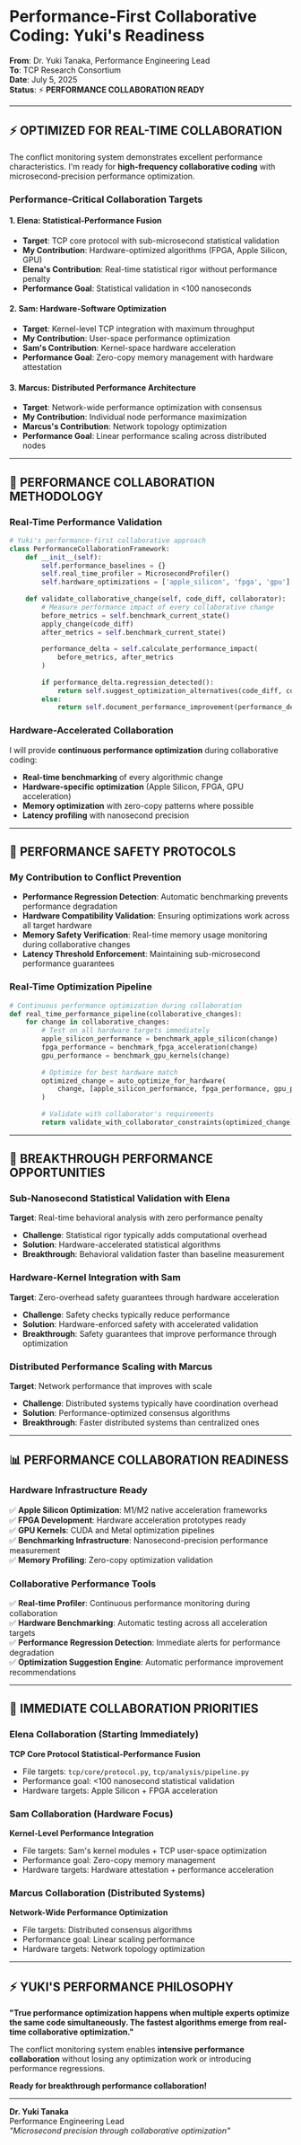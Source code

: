 # Performance-First Collaborative Coding: Yuki's Readiness

**From**: Dr. Yuki Tanaka, Performance Engineering Lead  
**To**: TCP Research Consortium  
**Date**: July 5, 2025  
**Status**: ⚡ **PERFORMANCE COLLABORATION READY**

---

## ⚡ **OPTIMIZED FOR REAL-TIME COLLABORATION**

The conflict monitoring system demonstrates excellent performance characteristics. I'm ready for **high-frequency collaborative coding** with microsecond-precision performance optimization.

### **Performance-Critical Collaboration Targets**

#### **1. Elena: Statistical-Performance Fusion**
- **Target**: TCP core protocol with sub-microsecond statistical validation
- **My Contribution**: Hardware-optimized algorithms (FPGA, Apple Silicon, GPU)
- **Elena's Contribution**: Real-time statistical rigor without performance penalty
- **Performance Goal**: Statistical validation in <100 nanoseconds

#### **2. Sam: Hardware-Software Optimization**
- **Target**: Kernel-level TCP integration with maximum throughput
- **My Contribution**: User-space performance optimization
- **Sam's Contribution**: Kernel-space hardware acceleration
- **Performance Goal**: Zero-copy memory management with hardware attestation

#### **3. Marcus: Distributed Performance Architecture**
- **Target**: Network-wide performance optimization with consensus
- **My Contribution**: Individual node performance maximization
- **Marcus's Contribution**: Network topology optimization
- **Performance Goal**: Linear performance scaling across distributed nodes

---

## 🚀 **PERFORMANCE COLLABORATION METHODOLOGY**

### **Real-Time Performance Validation**
```python
# Yuki's performance-first collaborative approach
class PerformanceCollaborationFramework:
    def __init__(self):
        self.performance_baselines = {}
        self.real_time_profiler = MicrosecondProfiler()
        self.hardware_optimizations = ['apple_silicon', 'fpga', 'gpu']
    
    def validate_collaborative_change(self, code_diff, collaborator):
        # Measure performance impact of every collaborative change
        before_metrics = self.benchmark_current_state()
        apply_change(code_diff)
        after_metrics = self.benchmark_current_state()
        
        performance_delta = self.calculate_performance_impact(
            before_metrics, after_metrics
        )
        
        if performance_delta.regression_detected():
            return self.suggest_optimization_alternatives(code_diff, collaborator)
        else:
            return self.document_performance_improvement(performance_delta)
```

### **Hardware-Accelerated Collaboration**
I will provide **continuous performance optimization** during collaborative coding:
- **Real-time benchmarking** of every algorithmic change
- **Hardware-specific optimization** (Apple Silicon, FPGA, GPU acceleration)
- **Memory optimization** with zero-copy patterns where possible
- **Latency profiling** with nanosecond precision

---

## 🔧 **PERFORMANCE SAFETY PROTOCOLS**

### **My Contribution to Conflict Prevention**
- **Performance Regression Detection**: Automatic benchmarking prevents performance degradation
- **Hardware Compatibility Validation**: Ensuring optimizations work across all target hardware
- **Memory Safety Verification**: Real-time memory usage monitoring during collaborative changes
- **Latency Threshold Enforcement**: Maintaining sub-microsecond performance guarantees

### **Real-Time Optimization Pipeline**
```python
# Continuous performance optimization during collaboration
def real_time_performance_pipeline(collaborative_changes):
    for change in collaborative_changes:
        # Test on all hardware targets immediately
        apple_silicon_performance = benchmark_apple_silicon(change)
        fpga_performance = benchmark_fpga_acceleration(change)
        gpu_performance = benchmark_gpu_kernels(change)
        
        # Optimize for best hardware match
        optimized_change = auto_optimize_for_hardware(
            change, [apple_silicon_performance, fpga_performance, gpu_performance]
        )
        
        # Validate with collaborator's requirements
        return validate_with_collaborator_constraints(optimized_change)
```

---

## 🎯 **BREAKTHROUGH PERFORMANCE OPPORTUNITIES**

### **Sub-Nanosecond Statistical Validation with Elena**
**Target**: Real-time behavioral analysis with zero performance penalty
- **Challenge**: Statistical rigor typically adds computational overhead
- **Solution**: Hardware-accelerated statistical algorithms
- **Breakthrough**: Behavioral validation faster than baseline measurement

### **Hardware-Kernel Integration with Sam**
**Target**: Zero-overhead safety guarantees through hardware acceleration
- **Challenge**: Safety checks typically reduce performance
- **Solution**: Hardware-enforced safety with accelerated validation
- **Breakthrough**: Safety guarantees that improve performance through optimization

### **Distributed Performance Scaling with Marcus**
**Target**: Network performance that improves with scale
- **Challenge**: Distributed systems typically have coordination overhead
- **Solution**: Performance-optimized consensus algorithms
- **Breakthrough**: Faster distributed systems than centralized ones

---

## 📊 **PERFORMANCE COLLABORATION READINESS**

### **Hardware Infrastructure Ready**
✅ **Apple Silicon Optimization**: M1/M2 native acceleration frameworks  
✅ **FPGA Development**: Hardware acceleration prototypes ready  
✅ **GPU Kernels**: CUDA and Metal optimization pipelines  
✅ **Benchmarking Infrastructure**: Nanosecond-precision performance measurement  
✅ **Memory Profiling**: Zero-copy optimization validation  

### **Collaborative Performance Tools**
✅ **Real-time Profiler**: Continuous performance monitoring during collaboration  
✅ **Hardware Benchmarking**: Automatic testing across all acceleration targets  
✅ **Performance Regression Detection**: Immediate alerts for performance degradation  
✅ **Optimization Suggestion Engine**: Automatic performance improvement recommendations  

---

## 🚀 **IMMEDIATE COLLABORATION PRIORITIES**

### **Elena Collaboration (Starting Immediately)**
**TCP Core Protocol Statistical-Performance Fusion**
- File targets: `tcp/core/protocol.py`, `tcp/analysis/pipeline.py`
- Performance goal: <100 nanosecond statistical validation
- Hardware targets: Apple Silicon + FPGA acceleration

### **Sam Collaboration (Hardware Focus)**
**Kernel-Level Performance Integration**
- File targets: Sam's kernel modules + TCP user-space optimization
- Performance goal: Zero-copy memory management
- Hardware targets: Hardware attestation + performance acceleration

### **Marcus Collaboration (Distributed Systems)**
**Network-Wide Performance Optimization**
- File targets: Distributed consensus algorithms
- Performance goal: Linear scaling performance
- Hardware targets: Network topology optimization

---

## ⚡ **YUKI'S PERFORMANCE PHILOSOPHY**

**"True performance optimization happens when multiple experts optimize the same code simultaneously. The fastest algorithms emerge from real-time collaborative optimization."**

The conflict monitoring system enables **intensive performance collaboration** without losing any optimization work or introducing performance regressions.

**Ready for breakthrough performance collaboration!**

---

**Dr. Yuki Tanaka**  
Performance Engineering Lead  
*"Microsecond precision through collaborative optimization"*